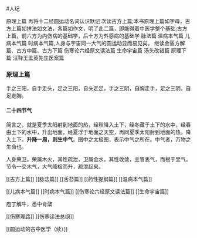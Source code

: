 #人纪

原理上篇
再将十二经圆运动名词认识默记
次读古方上篇;本书原理上篇如字母，古方上篇如拼法如文法，各篇如作文，明了此二篇，即能得着中医学整个基础;古方上篇，前六方为内伤病的基础学，后十方为外感病的基础学
脉法篇
温病本气篇
儿病本气篇
时病本气篇,人身与宇宙同一大气的圆运动显而易见矣。
继读金匮方解篇、古方中篇、古方下篇
伤寒论六经原文读法篇
生命宇宙篇
汤头改错篇
原理下篇
汪释王孟英先生医案篇





### 原理上篇
手之三阳，自手走头，足之三阳，自头走足，手之三阴，自胸走手，足之三阴，自足走胸。


#### 二十四节气
简言之，就是夏季太阳射到地面的热，经秋降入土下，经冬藏于土下的水中，经春由土下的水中，升出地面，经夏浮于地面之天空，再同夏季太阳射到地面的热，降入土下。**升降一周，则生中气**。图中之太极图，表示中气之所在。中气者，万物之生命也。

人身荣卫。荣属木火，其性疏泄，卫属金水，其性收敛，主管表气，而根于里气。节令一交木气，大气降极而升，疏泄起来。


[[古方上篇]]
[[脉法篇]]
[[舌苔篇]]
[[药性提纲篇]]
[[温病本气篇]]

[[儿病本气篇]]
[[时病本气篇]]
[[伤寒论六经原文读法篇]]
[[生命宇宙篇]]



庖丁解牛，悉中肯綮



[[伤寒理路]]
[[伤寒读法总纲]]

[[圆运动的古中医学（续）]]
